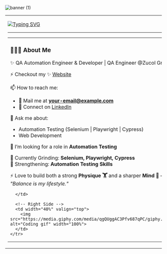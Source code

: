 ![banner (1)](https://github.com/user-attachments/assets/80588ced-e2e6-4c85-acd5-312f9be65845)
<div align="center">
  <table>
    <tr>
      <td width="60%">
        
<!-- Typing Animation -->
[![Typing SVG](https://readme-typing-svg.herokuapp.com?font=Fira+Code&pause=1000&color=00F79C&width=435&lines=Hi+👋,+I'm+Satish+Kumar;QA+Automation+Engineer+%7C+Developer;Passionate+about+Testing+%26+Coding)](https://git.io/typing-svg)

---

<div align="center">
  <table>
    <tr>
      <!-- Left Side -->
      <td width="60%" valign="top">
        
### 👨🏻‍💻 About Me  

✨ QA Automation Engineer & Developer | QA Engineer @Zucol Group  

⚡ Checkout my ✨ [Website](https://your-website-link.com)  

📫 How to reach me:  
- 📧 Mail me at **your-email@example.com**  
- 🔗 Connect on [LinkedIn](https://linkedin.com/in/your-link)  

💬 Ask me about:  
- Automation Testing (Selenium | Playwright | Cypress)  
- Web Development  

👯 I’m looking for a role in **Automation Testing**  

🥅 Currently Grinding: **Selenium, Playwright, Cypress**  
🥅 Strengthening: **Automation Testing Skills**  

⚡ Love to build both a strong **Physique 🏋️** and a sharper **Mind 🧠** —  
*"Balance is my lifestyle."*  

      </td>

      <!-- Right Side -->
      <td width="40%" valign="top">
        <img src="https://media.giphy.com/media/qgQUggAC3Pfv687qPC/giphy.gif" alt="Coding gif" width="100%">
      </td>
    </tr>
  </table>
</div>

